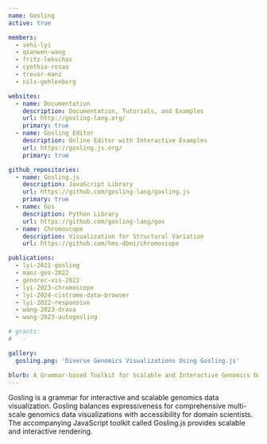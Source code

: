 ```yaml
---
name: Gosling
active: true

members:
  - sehi-lyi
  - qianwen-wang
  - fritz-lekschas
  - cynthia-rosas
  - trevor-manz
  - nils-gehlenborg

websites:
  - name: Documentation
    description: Documentation, Tutorials, and Examples
    url: http://gosling-lang.org/
    primary: true
  - name: Gosling Editor
    description: Online Editor with Interactive Examples
    url: https://gosling.js.org/
    primary: true

github_repositories:
  - name: Gosling.js
    description: JavaScript Library
    url: https://github.com/gosling-lang/gosling.js
    primary: true
  - name: Gos
    description: Python Library
    url: https://github.com/gosling-lang/gos
  - name: Chromoscope
    description: Visualization for Structural Variation
    url: https://github.com/hms-dbmi/chromoscope

publications:
  - lyi-2021-gosling
  - manz-gos-2022
  - genorec-vis-2022
  - lyi-2023-chromoscope
  - lyi-2024-cistrome-data-browser
  - lyi-2022-responsive
  - wang-2023-drava
  - wang-2023-autogosling

# grants:
#   - 

gallery:
  gosling.png: 'Diverse Genomics Visualizations Using Gosling.js'

blurb: A Grammar-based Toolkit for Scalable and Interactive Genomics Data Visualization
---
```

Gosling is a grammar for interactive and scalable genomics data visualization. Gosling balances expressiveness for comprehensive multi-scale genomics data visualizations with accessibility for domain scientists. The accompanying JavaScript toolkit called Gosling.js provides scalable and interactive rendering.
